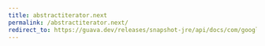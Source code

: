 ```yaml
---
title: abstractiterator.next
permalink: /abstractiterator.next/
redirect_to: https://guava.dev/releases/snapshot-jre/api/docs/com/google/common/collect/AbstractIterator.html#next--
---
```

